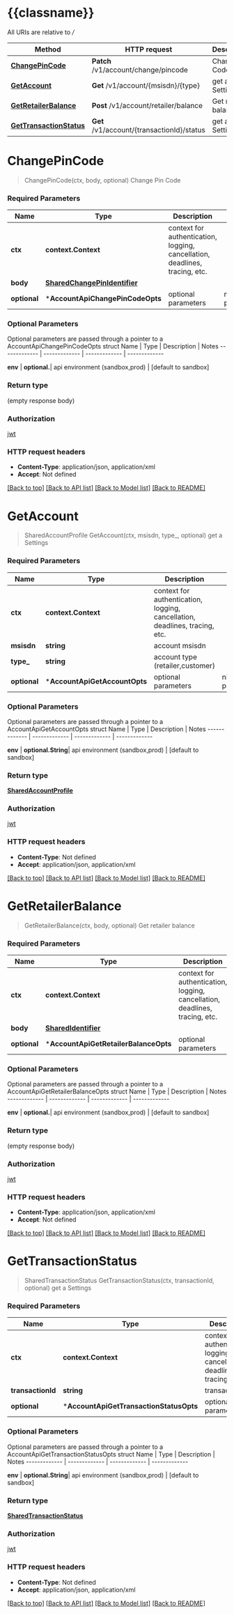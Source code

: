# {{classname}}

All URIs are relative to */*

Method | HTTP request | Description
------------- | ------------- | -------------
[**ChangePinCode**](AccountApi.md#ChangePinCode) | **Patch** /v1/account/change/pincode | Change Pin Code
[**GetAccount**](AccountApi.md#GetAccount) | **Get** /v1/account/{msisdn}/{type} | get a Settings
[**GetRetailerBalance**](AccountApi.md#GetRetailerBalance) | **Post** /v1/account/retailer/balance | Get retailer balance
[**GetTransactionStatus**](AccountApi.md#GetTransactionStatus) | **Get** /v1/account/{transactionId}/status | get a Settings

# **ChangePinCode**
> ChangePinCode(ctx, body, optional)
Change Pin Code

### Required Parameters

Name | Type | Description  | Notes
------------- | ------------- | ------------- | -------------
 **ctx** | **context.Context** | context for authentication, logging, cancellation, deadlines, tracing, etc.
  **body** | [**SharedChangePinIdentifier**](SharedChangePinIdentifier.md)|  | 
 **optional** | ***AccountApiChangePinCodeOpts** | optional parameters | nil if no parameters

### Optional Parameters
Optional parameters are passed through a pointer to a AccountApiChangePinCodeOpts struct
Name | Type | Description  | Notes
------------- | ------------- | ------------- | -------------

 **env** | **optional.**| api environment (sandbox,prod) | [default to sandbox]

### Return type

 (empty response body)

### Authorization

[jwt](../README.md#jwt)

### HTTP request headers

 - **Content-Type**: application/json, application/xml
 - **Accept**: Not defined

[[Back to top]](#) [[Back to API list]](../README.md#documentation-for-api-endpoints) [[Back to Model list]](../README.md#documentation-for-models) [[Back to README]](../README.md)

# **GetAccount**
> SharedAccountProfile GetAccount(ctx, msisdn, type_, optional)
get a Settings

### Required Parameters

Name | Type | Description  | Notes
------------- | ------------- | ------------- | -------------
 **ctx** | **context.Context** | context for authentication, logging, cancellation, deadlines, tracing, etc.
  **msisdn** | **string**| account msisdn | 
  **type_** | **string**| account type (retailer,customer) | 
 **optional** | ***AccountApiGetAccountOpts** | optional parameters | nil if no parameters

### Optional Parameters
Optional parameters are passed through a pointer to a AccountApiGetAccountOpts struct
Name | Type | Description  | Notes
------------- | ------------- | ------------- | -------------


 **env** | **optional.String**| api environment (sandbox,prod) | [default to sandbox]

### Return type

[**SharedAccountProfile**](shared.AccountProfile.md)

### Authorization

[jwt](../README.md#jwt)

### HTTP request headers

 - **Content-Type**: Not defined
 - **Accept**: application/json, application/xml

[[Back to top]](#) [[Back to API list]](../README.md#documentation-for-api-endpoints) [[Back to Model list]](../README.md#documentation-for-models) [[Back to README]](../README.md)

# **GetRetailerBalance**
> GetRetailerBalance(ctx, body, optional)
Get retailer balance

### Required Parameters

Name | Type | Description  | Notes
------------- | ------------- | ------------- | -------------
 **ctx** | **context.Context** | context for authentication, logging, cancellation, deadlines, tracing, etc.
  **body** | [**SharedIdentifier**](SharedIdentifier.md)|  | 
 **optional** | ***AccountApiGetRetailerBalanceOpts** | optional parameters | nil if no parameters

### Optional Parameters
Optional parameters are passed through a pointer to a AccountApiGetRetailerBalanceOpts struct
Name | Type | Description  | Notes
------------- | ------------- | ------------- | -------------

 **env** | **optional.**| api environment (sandbox,prod) | [default to sandbox]

### Return type

 (empty response body)

### Authorization

[jwt](../README.md#jwt)

### HTTP request headers

 - **Content-Type**: application/json, application/xml
 - **Accept**: Not defined

[[Back to top]](#) [[Back to API list]](../README.md#documentation-for-api-endpoints) [[Back to Model list]](../README.md#documentation-for-models) [[Back to README]](../README.md)

# **GetTransactionStatus**
> SharedTransactionStatus GetTransactionStatus(ctx, transactionId, optional)
get a Settings

### Required Parameters

Name | Type | Description  | Notes
------------- | ------------- | ------------- | -------------
 **ctx** | **context.Context** | context for authentication, logging, cancellation, deadlines, tracing, etc.
  **transactionId** | **string**| transaction Id | 
 **optional** | ***AccountApiGetTransactionStatusOpts** | optional parameters | nil if no parameters

### Optional Parameters
Optional parameters are passed through a pointer to a AccountApiGetTransactionStatusOpts struct
Name | Type | Description  | Notes
------------- | ------------- | ------------- | -------------

 **env** | **optional.String**| api environment (sandbox,prod) | [default to sandbox]

### Return type

[**SharedTransactionStatus**](shared.TransactionStatus.md)

### Authorization

[jwt](../README.md#jwt)

### HTTP request headers

 - **Content-Type**: Not defined
 - **Accept**: application/json, application/xml

[[Back to top]](#) [[Back to API list]](../README.md#documentation-for-api-endpoints) [[Back to Model list]](../README.md#documentation-for-models) [[Back to README]](../README.md)

